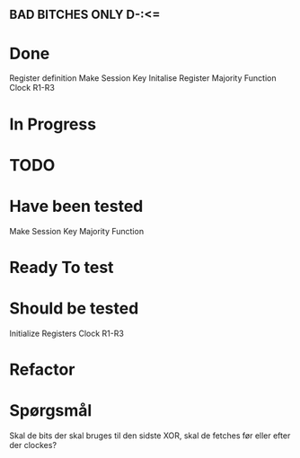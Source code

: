 ## BAD BITCHES ONLY D-:<= 
# Done
Register definition
Make Session Key
Initalise Register
Majority Function
Clock R1-R3

# In Progress


# TODO 


# Have been tested
Make Session Key
Majority Function


# Ready To test


# Should be tested
Initialize Registers
Clock R1-R3


# Refactor


# Spørgsmål
Skal de bits der skal bruges til den sidste XOR, skal de fetches før eller efter der clockes? 